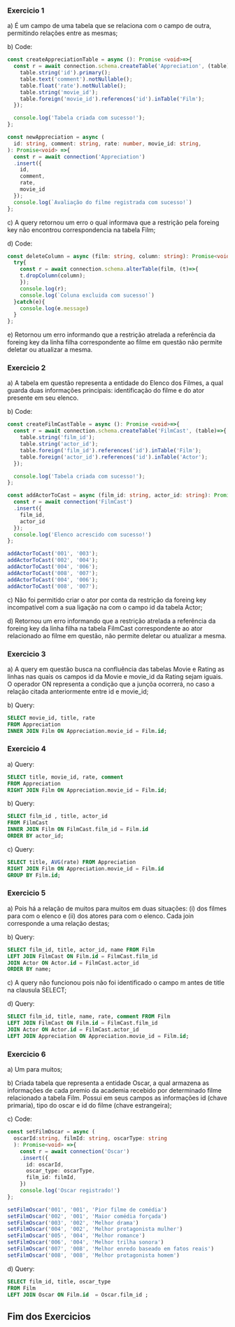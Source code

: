 ### Exercicio 1

a) É um campo de uma tabela que se relaciona com o campo de outra, permitindo relações entre as mesmas;

b) Code:
~~~typescript
const createAppreciationTable = async (): Promise <void>=>{
  const r = await connection.schema.createTable('Appreciation', (table)=>{
    table.string('id').primary();
    table.text('comment').notNullable();
    table.float('rate').notNullable();
    table.string('movie_id');
    table.foreign('movie_id').references('id').inTable('Film');
  });

  console.log('Tabela criada com sucesso!');
};

const newAppreciation = async (
  id: string, comment: string, rate: number, movie_id: string, 
): Promise<void> =>{
  const r = await connection('Appreciation')
  .insert({
    id,
    comment,
    rate,
    movie_id
  });
  console.log(`Avaliação do filme registrada com sucesso!`)
};
~~~

c) A query retornou um erro o qual informava que a restrição pela foreing key não encontrou correspondencia na tabela Film;

d) Code:
~~~typescript
const deleteColumn = async (film: string, column: string): Promise<void>=>{
  try{
    const r = await connection.schema.alterTable(film, (t)=>{
    t.dropColumn(column);
    });
    console.log(r);
    console.log(`Coluna excluida com sucesso!`)
  }catch(e){
    console.log(e.message)
  }
};
~~~
e) Retornou um erro informando que a restrição atrelada a referência da foreing key da linha filha correspondente ao filme em questão não permite deletar ou atualizar a mesma.

### Exercicio 2

a) A tabela em questão representa a entidade do Elenco dos Filmes, a qual guarda duas informações principais: identificação do filme e do ator presente em seu elenco. 

b) Code:
~~~typescript
const createFilmCastTable = async (): Promise <void>=>{
  const r = await connection.schema.createTable('FilmCast', (table)=>{
    table.string('film_id');
    table.string('actor_id');
    table.foreign('film_id').references('id').inTable('Film');
    table.foreign('actor_id').references('id').inTable('Actor');
  });

  console.log('Tabela criada com sucesso!');
};

const addActorToCast = async (film_id: string, actor_id: string): Promise<void> =>{
  const r = await connection('FilmCast')
  .insert({
    film_id,
    actor_id
  });
  console.log('Elenco acrescido com sucesso!')
};

addActorToCast('001', '003');
addActorToCast('002', '004');
addActorToCast('004', '006');
addActorToCast('008', '007');
addActorToCast('004', '006');
addActorToCast('008', '007');
~~~

c) Não foi permitido criar o ator por conta da restrição da foreing key incompatível com a sua ligação na com o campo id da tabela Actor;

d) Retornou um erro informando que a restrição atrelada a referência da foreing key da linha filha na tabela FilmCast correspondente ao ator relacionado ao filme em questão, não permite deletar ou atualizar a mesma.

### Exercicio 3

a) A query em questão busca na confluência das tabelas Movie e Rating as linhas nas quais os campos id da Movie e movie_id da Rating sejam iguais. O operador ON representa a condição que a junçõa ocorrerá, no caso a relação citada anteriormente entre id e movie_id;

b) Query:
~~~sql
SELECT movie_id, title, rate 
FROM Appreciation
INNER JOIN Film ON Appreciation.movie_id = Film.id; 
~~~

### Exercicio 4

a) Query:
~~~sql
SELECT title, movie_id, rate, comment 
FROM Appreciation
RIGHT JOIN Film ON Appreciation.movie_id = Film.id; 
~~~
b) Query:
~~~sql
SELECT film_id , title, actor_id 
FROM FilmCast
INNER JOIN Film ON FilmCast.film_id = Film.id
ORDER BY actor_id;  
~~~
c) Query:
~~~sql
SELECT title, AVG(rate) FROM Appreciation
RIGHT JOIN Film ON Appreciation.movie_id = Film.id
GROUP BY Film.id;
~~~

### Exercicio 5

a) Pois há a relação de muitos para muitos em duas situações: (i) dos filmes para com o elenco e (ii) dos atores para com o elenco. Cada join corresponde a uma relação destas;

b) Query:
~~~sql
SELECT film_id, title, actor_id, name FROM Film
LEFT JOIN FilmCast ON Film.id = FilmCast.film_id
JOIN Actor ON Actor.id = FilmCast.actor_id
ORDER BY name;
~~~
c) A query não funcionou pois não foi identificado o campo m antes de title na clausula SELECT; 

d) Query:
~~~sql
SELECT film_id, title, name, rate, comment FROM Film
LEFT JOIN FilmCast ON Film.id = FilmCast.film_id
JOIN Actor ON Actor.id = FilmCast.actor_id
LEFT JOIN Appreciation ON Appreciation.movie_id = Film.id;
~~~

### Exercicio 6

a) Um para muitos;

b) Criada tabela que representa a entidade Oscar, a qual armazena as informações de cada premio da academia recebido por determinado filme relacionado a tabela Film. Possui em seus campos as informações id (chave primaria), tipo do oscar e id do filme (chave estrangeira);

c) Code:
~~~typescript
const setFilmOscar = async (
  oscarId:string, filmId: string, oscarType: string
  ): Promise<void> =>{
    const r = await connection('Oscar')
    .insert({
      id: oscarId,
      oscar_type: oscarType,
      film_id: filmId,
    })
    console.log('Oscar registrado!')
};

setFilmOscar('001', '001', 'Pior filme de comédia')
setFilmOscar('002', '001', 'Maior comédia forçada')
setFilmOscar('003', '002', 'Melhor drama')
setFilmOscar('004', '002', 'Melhor protagonista mulher')
setFilmOscar('005', '004', 'Melhor romance')
setFilmOscar('006', '004', 'Melhor trilha sonora')
setFilmOscar('007', '008', 'Melhor enredo baseado em fatos reais')
setFilmOscar('008', '008', 'Melhor protagonista homem')
~~~

d) Query:
~~~sql
SELECT film_id, title, oscar_type
FROM Film
LEFT JOIN Oscar ON Film.id  = Oscar.film_id ;
~~~

## Fim dos Exercicios